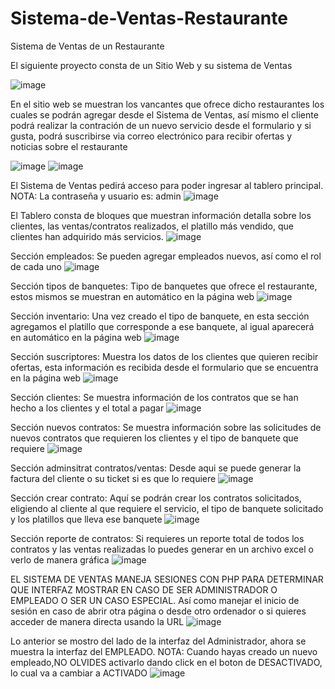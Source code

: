 # Sistema-de-Ventas-Restaurante
Sistema de Ventas de un Restaurante

El siguiente proyecto consta de un Sitio Web y su sistema de Ventas

![image](https://user-images.githubusercontent.com/86627479/124021909-bee43e00-d9b1-11eb-8c6c-d7c2f13dd5d6.png)

En el sitio web se muestran los vancantes que ofrece dicho restaurantes los cuales se podrán agregar desde el Sistema de Ventas, así mismo el cliente podrá realizar la contración de un nuevo servicio desde el formulario y si gusta, podrá suscribirse via correo electrónico para recibir ofertas y noticias sobre el restaurante

![image](https://user-images.githubusercontent.com/86627479/124022172-1387b900-d9b2-11eb-8619-a3666074fa3c.png)
![image](https://user-images.githubusercontent.com/86627479/124022209-1edae480-d9b2-11eb-81a7-095b6a958df4.png)

El Sistema de Ventas pedirá acceso para poder ingresar al tablero principal. NOTA: La contraseña y usuario es: admin
![image](https://user-images.githubusercontent.com/86627479/124022466-711c0580-d9b2-11eb-9946-d2f640c8e503.png)

El Tablero consta de bloques que muestran información detalla sobre los clientes, las ventas/contratos realizados, el platillo más vendido, que clientes han adquirido más servicios.
![image](https://user-images.githubusercontent.com/86627479/124022676-bb9d8200-d9b2-11eb-904e-762f1f402323.png)

Sección empleados: Se pueden agregar empleados nuevos, así como el rol de cada uno
![image](https://user-images.githubusercontent.com/86627479/124022755-dc65d780-d9b2-11eb-8dcb-24be07d54071.png)

Sección tipos de banquetes: Tipo de banquetes que ofrece el restaurante, estos mismos se muestran en automático en la página web
![image](https://user-images.githubusercontent.com/86627479/124022872-fe5f5a00-d9b2-11eb-9a1c-e881f104deb9.png)

Sección inventario: Una vez creado el tipo de banquete, en esta sección agregamos el platillo que corresponde a ese banquete, al igual aparecerá en automático en la página web
![image](https://user-images.githubusercontent.com/86627479/124023128-3bc3e780-d9b3-11eb-810c-e189b5bc7413.png)

Sección suscriptores: Muestra los datos de los clientes que quieren recibir ofertas, esta información es recibida desde el formulario que se encuentra en la página web
![image](https://user-images.githubusercontent.com/86627479/124023304-6877ff00-d9b3-11eb-9c0f-a8a1566972c9.png)

Sección clientes: Se muestra información de los contratos que se han hecho a los clientes y el total a pagar
![image](https://user-images.githubusercontent.com/86627479/124023415-85143700-d9b3-11eb-9e49-a47ece0111ce.png)

Sección nuevos contratos: Se muestra información sobre las solicitudes de nuevos contratos que requieren los clientes y el tipo de banquete que requiere
![image](https://user-images.githubusercontent.com/86627479/124023633-c1e02e00-d9b3-11eb-9221-cf0d73a0b03f.png)

Sección adminsitrat contratos/ventas: Desde aqui se puede generar la factura del cliente o su ticket si es que lo requiere
![image](https://user-images.githubusercontent.com/86627479/124023750-f05e0900-d9b3-11eb-97b2-932d7c37fe56.png)

Sección crear contrato: Aquí se podrán crear los contratos solicitados, eligiendo al cliente al que requiere el servicio, el tipo de banquete solicitado y los platillos que lleva ese banquete
![image](https://user-images.githubusercontent.com/86627479/124023885-1e434d80-d9b4-11eb-933a-d0c29d365d49.png)

Sección reporte de contratos: Si requieres un reporte total de todos los contratos y las ventas realizadas lo puedes generar en un archivo excel o verlo de manera gráfica
![image](https://user-images.githubusercontent.com/86627479/124023981-3ca94900-d9b4-11eb-88b8-10da2ed74adc.png)


EL SISTEMA DE VENTAS MANEJA SESIONES CON PHP PARA DETERMINAR QUE INTERFAZ MOSTRAR EN CASO DE SER ADMINISTRADOR O EMPLEADO O SER UN CASO ESPECIAL. Así como manejar el inicio de sesión en caso de abrir otra página o desde otro ordenador o si quieres acceder de manera directa usando la URL
![image](https://user-images.githubusercontent.com/86627479/124024593-05876780-d9b5-11eb-987e-e2fc5ba4b6cb.png)

Lo anterior se mostro del lado de la interfaz del Administrador, ahora se muestra la interfaz del EMPLEADO. NOTA: Cuando hayas creado un nuevo empleado,NO OLVIDES activarlo dando click en el boton de DESACTIVADO, lo cual va a cambiar a ACTIVADO
![image](https://user-images.githubusercontent.com/86627479/124024753-41bac800-d9b5-11eb-99a0-97e3f5bb9ab8.png)

